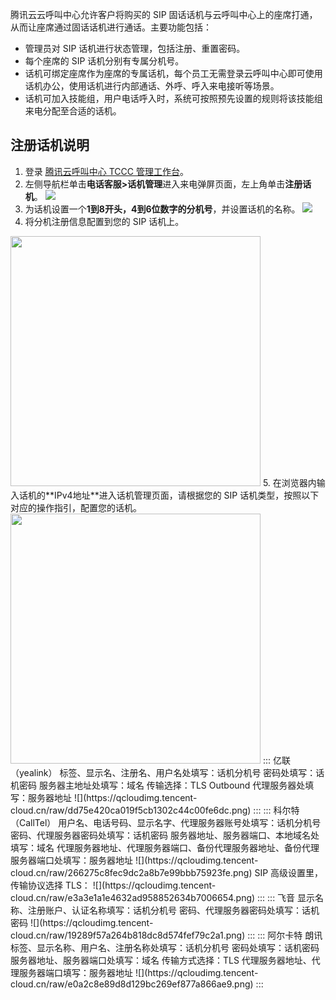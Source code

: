腾讯云云呼叫中心允许客户将购买的 SIP 固话话机与云呼叫中心上的座席打通，从而让座席通过固话话机进行通话。主要功能包括：

- 管理员对 SIP 话机进行状态管理，包括注册、重置密码。
- 每个座席的 SIP 话机分别有专属分机号。
- 话机可绑定座席作为座席的专属话机，每个员工无需登录云呼叫中心即可使用话机办公，使用话机进行内部通话、外呼、呼入来电接听等场景。
- 话机可加入技能组，用户电话呼入时，系统可按照预先设置的规则将该技能组来电分配至合适的话机。

## 注册话机说明
1. 登录 [腾讯云呼叫中心 TCCC 管理工作台](https://cloud.tencent.com/document/product/679/73497#logintccc)。
2. 左侧导航栏单击**电话客服>话机管理**进入来电弹屏页面，左上角单击**注册话机**。
![](https://qcloudimg.tencent-cloud.cn/raw/5bc6e796856c953bcbc91f93936f6054.png)
3. 为话机设置一个**1到8开头，4到6位数字的分机号**，并设置话机的名称。
![](https://qcloudimg.tencent-cloud.cn/raw/961b00ebe6f71c0cb83746d52cc88799.png)
4. 将分机注册信息配置到您的 SIP 话机上。
<img src="https://qcloudimg.tencent-cloud.cn/raw/b1517a0340f2b6c40c0a8f71fa53859e.png" style="width:400px"> 
5. 在浏览器内输入话机的**IPv4地址**进入话机管理页面，请根据您的 SIP 话机类型，按照以下对应的操作指引，配置您的话机。
<img src="https://qcloudimg.tencent-cloud.cn/raw/3524ac2b199add643993313193d735ae.png" style="width:400px"> 


<dx-tabs>
::: 亿联（yealink）
标签、显示名、注册名、用户名处填写：话机分机号
密码处填写：话机密码
服务器主地址处填写：域名
传输选择：TLS
Outbound 代理服务器处填写：服务器地址
![](https://qcloudimg.tencent-cloud.cn/raw/dd75e420ca019f5cb1302c44c00fe6dc.png)
:::
::: 科尔特（CallTel）
用户名、电话号码、显示名字、代理服务器账号处填写：话机分机号
密码、代理服务器密码处填写：话机密码
服务器地址、服务器端口、本地域名处填写：域名
代理服务器地址、代理服务器端口、备份代理服务器地址、备份代理服务器端口处填写：服务器地址
![](https://qcloudimg.tencent-cloud.cn/raw/266275c8fec9dc2a8b7e99bbb75923fe.png)
SIP 高级设置里，传输协议选择 TLS：
![](https://qcloudimg.tencent-cloud.cn/raw/e3a3e1a1e4632ad958852634b7006654.png)
:::
::: 飞音
显示名称、注册账户、认证名称填写：话机分机号
密码、代理服务器密码处填写：话机密码
![](https://qcloudimg.tencent-cloud.cn/raw/19289f57a264b818dc8d574fef79c2a1.png)
:::
::: 阿尔卡特 朗讯
标签、显示名称、用户名、注册名称处填写：话机分机号
密码处填写：话机密码
服务器地址、服务器端口处填写：域名
传输方式选择：TLS
代理服务器地址、代理服务器端口填写：服务器地址
![](https://qcloudimg.tencent-cloud.cn/raw/e0a2c8e89d8d129bc269ef877a866ae9.png)
:::
</dx-tabs>
